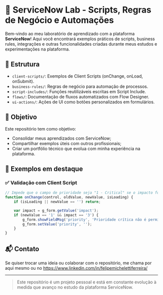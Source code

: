 # 🚀 ServiceNow Lab - Scripts, Regras de Negócio e Automações

Bem-vindo ao meu laboratório de aprendizado com a plataforma **ServiceNow**! Aqui você encontrará exemplos práticos de scripts, business rules, integrações e outras funcionalidades criadas durante meus estudos e experimentações na plataforma.

## 📁 Estrutura

- `client-scripts/`: Exemplos de Client Scripts (onChange, onLoad, onSubmit).
- `business-rules/`: Regras de negócio para automação de processos.
- `script-includes/`: Funções reutilizáveis escritas em Script Include.
- `flows/`: Documentação de fluxos automatizados com Flow Designer.
- `ui-actions/`: Ações de UI como botões personalizados em formulários.

## 🧠 Objetivo

Este repositório tem como objetivo:

- Consolidar meus aprendizados com ServiceNow;
- Compartilhar exemplos úteis com outros profissionais;
- Criar um portfólio técnico que evolua com minha experiência na plataforma.

## 📌 Exemplos em destaque

### ✅ Validação com Client Script
```javascript
// Impede que o campo de prioridade seja "1 - Critical" se o impacto for "Low"
function onChange(control, oldValue, newValue, isLoading) {
    if (isLoading || newValue == '') return;

    var impact = g_form.getValue('impact');
    if (newValue == '1' && impact == '3') {
        g_form.showFieldMsg('priority', 'Prioridade crítica não é permitida para impacto baixo.', 'error');
        g_form.setValue('priority', '');
    }
}
```

## 📬 Contato

Se quiser trocar uma ideia ou colaborar com o repositório, me chama por aqui mesmo ou no https://www.linkedin.com/in/felipemichelettiferreira/

---

> Este repositório é um projeto pessoal e está em constante evolução à medida que avanço no estudo da plataforma ServiceNow.
